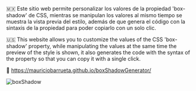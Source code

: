 🇲🇽 Este sitio web permite personalizar los valores de la propiedad 'box-shadow' de CSS, mientras se manipulan los valores al mismo tiempo se muestra la vista previa del estilo, además de que genera el código con la sintaxis de la propiedad para poder copiarlo con un solo clic.

🇺🇸 This website allows you to customize the values of the CSS 'box-shadow' property, while manipulating the values at the same time the preview of the style is shown, it also generates the code with the syntax of the property so that you can copy it with a single click.

🔗 https://mauriciobarrueta.github.io/boxShadowGenerator/


![boxShadow](https://github.com/user-attachments/assets/dc7f32ca-72da-4ece-9f92-b1975cef13e9)

